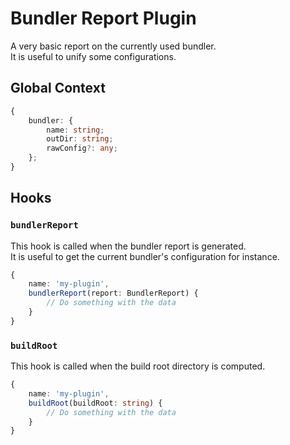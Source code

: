 # Bundler Report Plugin <!-- #omit in toc -->

A very basic report on the currently used bundler.<br/>
It is useful to unify some configurations.

## Global Context

```typescript
{
    bundler: {
        name: string;
        outDir: string;
        rawConfig?: any;
    };
}
```

## Hooks

### `bundlerReport`

This hook is called when the bundler report is generated.<br/>
It is useful to get the current bundler's configuration for instance.

```typescript
{
    name: 'my-plugin',
    bundlerReport(report: BundlerReport) {
        // Do something with the data
    }
}
```

### `buildRoot`

This hook is called when the build root directory is computed.<br/>

```typescript
{
    name: 'my-plugin',
    buildRoot(buildRoot: string) {
        // Do something with the data
    }
}
```
